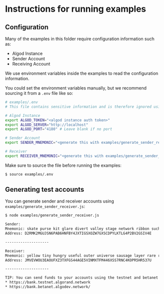 # Instructions for running examples

## Configuration

Many of the examples in this folder require configuration information such as:

- Algod Instance
- Sender Account
- Receiving Account

We use environment variables inside the examples to read the configuration information.

You could set the environment variables manually, but we recommend sourcing it from a `.env` file like so:

```bash
# examples/.env
# This file contains sensitive information and is therefore ignored using .gitignore

# Algod Instance
export ALGOD_TOKEN="<algod instance auth token>"
export ALGOD_SERVER="http://localhost"
export ALGOD_PORT="4180" # Leave blank if no port

# Sender Account
export SENDER_MNEMONIC="<generate this with examples/generate_sender_receiver.js>"

# Receiver
export RECEIVER_MNEMONIC="<generate this with examples/generate_sender_receiver.js>"
```

Make sure to source the file before running the examples:

```sh
$ source examples/.env
```

## Generating test accounts

You can generate sender and receiver accounts using `examples/generate_sender_receiver.js`:

```sh
$ node examples/generate_sender_receiver.js

Sender:
Mnemonic: skate purse kit glare divert valley stage network ribbon such venue forward trial web scorpion fix damp order myth wait truck cousin dilemma about chalk
Address: D2RMK2MGUJSN6PAB6HNFBY4JXTIGSXOZW7GXSCDPYLKTLG4P2BV2GSIV4E

--------------------

Receiver:
Mnemonic: yellow tiny hungry useful outer universe sausage layer rare rich flower security hour print walnut bamboo essence annual shell street enhance exhibit aware able deliver
Address: JMVEVWOU3EAOUFXZ3TXFGS44AGE5VINMXTFM446XSS7RNC4KOPR5HR537U

--------------------

TIP: You can send funds to your accounts using the testnet and betanet dispensers listed below:
* https://bank.testnet.algorand.network
* https://bank.betanet.algodev.network/

```
